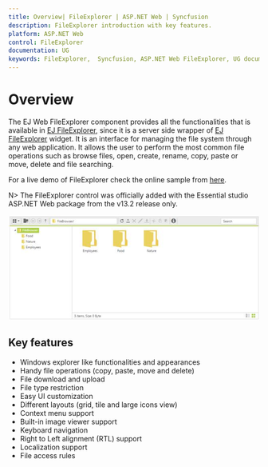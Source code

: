 ```yaml
---
title: Overview| FileExplorer | ASP.NET Web | Syncfusion
description: FileExplorer introduction with key features.
platform: ASP.NET Web
control: FileExplorer
documentation: UG
keywords: FileExplorer,  Syncfusion, ASP.NET Web FileExplorer, UG document, Overview
---
```

# Overview

The EJ Web FileExplorer component provides all the functionalities that is available in [EJ FileExplorer](http://help.syncfusion.com/js/fileexplorer/overview#), since it is a server side wrapper of [EJ FileExplorer](http://help.syncfusion.com/js/fileexplorer/overview#) widget. It is an interface for managing the file system through any web application. It allows the user to perform the most common file operations such as browse files, open, create, rename, copy, paste or move, delete and file searching.

For a live demo of FileExplorer check the online sample from [here](http://asp.syncfusion.com/demos/web/fileexplorer/defaultfunctionalities.aspx#).


N> The FileExplorer control was officially added with the Essential studio ASP.NET Web package from the v13.2 release only.

![](Overview_images/Overview_img1.jpeg)

## Key features

* Windows explorer like functionalities and appearances
* Handy file operations (copy, paste, move and delete)
* File download and upload
* File type restriction
* Easy UI customization
* Different layouts (grid, tile and large icons view)
* Context menu support
* Built-in image viewer support
* Keyboard navigation
* Right to Left alignment (RTL) support
* Localization support
* File access rules
